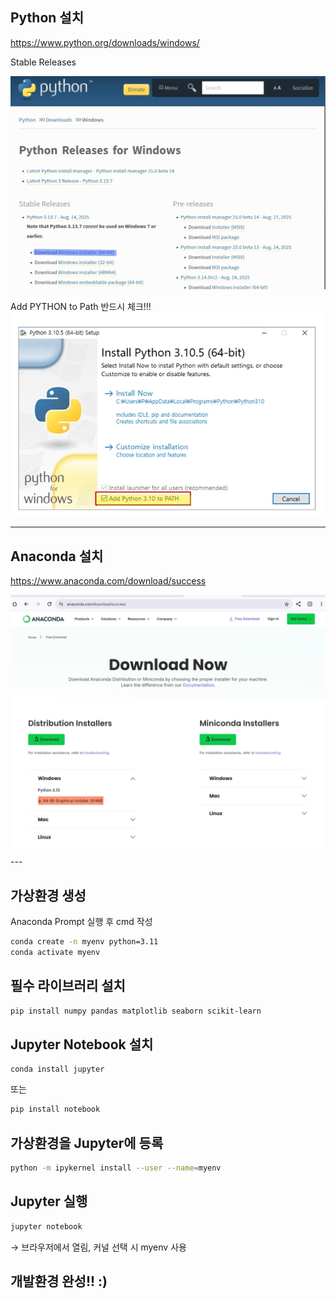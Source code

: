 ## Python 설치
https://www.python.org/downloads/windows/

Stable Releases

<img src='https://raw.githubusercontent.com/isjo-dit/Lecture/cd511f9e7a2e5194e8c692b022f3111bccca77d2/Screenshot_20250907_204332_Chrome.jpg' width=600>

Add PYTHON to Path 반드시 체크!!!
<img src='https://raw.githubusercontent.com/isjo-dit/Lecture/cd511f9e7a2e5194e8c692b022f3111bccca77d2/Screenshot_20250907_204504_Chrome.jpg' width=600>

---

## Anaconda 설치
https://www.anaconda.com/download/success

<img src='https://raw.githubusercontent.com/isjo-dit/Lecture/cd511f9e7a2e5194e8c692b022f3111bccca77d2/Screenshot_20250907_204721_Chrome.jpg' width=600>
---

## 가상환경 생성

Anaconda Prompt 실행 후 cmd 작성
```bash
conda create -n myenv python=3.11
conda activate myenv
```

## 필수 라이브러리 설치
```bash
pip install numpy pandas matplotlib seaborn scikit-learn
```

## Jupyter Notebook 설치
```
conda install jupyter
```
또는
```bash
pip install notebook
```

## 가상환경을 Jupyter에 등록
```bash
python -m ipykernel install --user --name=myenv 
```

## Jupyter 실행
```bash
jupyter notebook
```

→ 브라우저에서 열림, 커널 선택 시 myenv 사용

## 개발환경 완성!! :)

